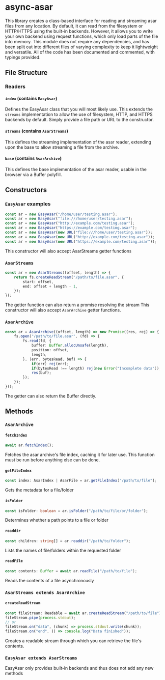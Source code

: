 # async-asar

This library creates a class-based interface for reading and streaming asar files from any location.
By default, it can read from the filesystem or HTTP/HTTPS using the built-in backends.
However, it allows you to write your own backend using request functions, which only load parts of the file into memory.
This module does not require any dependencies, and has been split out into different files of varying complexity to keep it lightweight and versatile.
All of the code has been documented and commented, with typings provided.

## File Structure

### Readers

#### `index` (contains `EasyAsar`)
Defines the EasyAsar class that you will most likely use. This extends the `streams` implementation to allow the use of filesystem, HTTP, and HTTPS backends by default. Simply provide a file path or URL to the constructor.

#### `streams` (contains `AsarStreams`)
This defines the streaming implementation of the asar reader, extending upon the base to allow streaming a file from the archive.

#### `base` (contains `AsarArchive`)
This defines the base implementation of the asar reader, usable in the browser via a Buffer polyfill.


## Constructors

### `EasyAsar` examples
```typescript
const ar = new EasyAsar("/home/user/testing.asar");
const ar = new EasyAsar("file:///home/user/testing.asar");
const ar = new EasyAsar("http://example.com/testing.asar");
const ar = new EasyAsar("https://example.com/testing.asar");
const ar = new EasyAsar(new URL("file:///home/user/testing.asar"));
const ar = new EasyAsar(new URL("http://example.com/testing.asar"));
const ar = new EasyAsar(new URL("https://example.com/testing.asar"));
```
This constructor will also accept AsarStreams getter functions

### `AsarStreams`
```typescript
const ar = new AsarStreams((offset, length) => {
	return fs.createReadStream("/path/to/file.asar", {
		start: offset,
		end: offset + length - 1,
	});
});
```
The getter function can also return a promise resolving the stream
This constructor will also accept `AsarArchive` getter functions.

### `AsarArchive`
```typescript
const ar = AsarArchive((offset, length) => new Promise((res, rej) => {
	fs.open("/path/to/file.asar", (fd) => {
		fs.read(fd, {
			buffer: Buffer.allocUnsafe(length),
			position: offset,
			length,
		}, (err, bytesRead, buf) => {
			if(err) rej(err);
			if(bytesRead !== length) rej(new Error("Incomplete data"));
			res(buf);
		});
	});
}));
```
The getter can also return the Buffer directly.


## Methods

### `AsarArchive`

#### `fetchIndex`
```typescript
await ar.fetchIndex();
```
Fetches the asar archive's file index, caching it for later use. This function must be run before anything else can be done.

#### `getFileIndex`
```typescript
const index: AsarIndex | AsarFile = ar.getFileIndex("/path/to/file");
```
Gets the metadata for a file/folder

#### `isFolder`
```typescript
const isFolder: boolean = ar.isFolder("/path/to/file/or/folder");
```
Determines whether a path points to a file or folder

#### `readdir`
```typescript
const children: string[] = ar.readdir("/path/to/folder");
```
Lists the names of file/folders within the requested folder

#### `readFile`
```typescript
const contents: Buffer = await ar.readFile("/path/to/file");
```
Reads the contents of a file asynchronously

### `AsarStreams extends AsarArchive`

#### `createReadStream`
```typescript
const fileStream: Readable = await ar.createReadStream("/path/to/file");
fileStream.pipe(process.stdout);
// or
fileStream.on("data", (chunk) => process.stdout.write(chunk));
fileStream.on("end", () => console.log("Data finished"));
```
Creates a readable stream through which you can retrieve the file's contents.

### `EasyAsar extends AsarStreams`

EasyAsar only provides built-in backends and thus does not add any new methods
